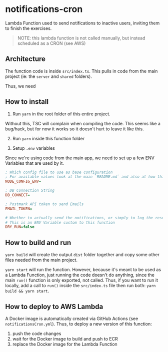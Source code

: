 # notifications-cron

Lambda Function used to send notifications to inactive users, inviting them to finish the exercises.

> NOTE: this lambda function is not called manually, but instead scheduled as a CRON (see AWS)

## Architecture

The function code is inside `src/index.ts`. This pulls in code from the main project (ie: the `server` and `shared` folders).

Thus, we need 

## How to install

1. Run `yarn` in the root folder of this entire project.

Without this, TSC will complain when compiling the code. This seems like a bug/hack, but for now it works so it doesn't hurt to leave it like this.

2. Run `yarn` inside this function folder

3. Setup `.env` variables

Since we're using code from the main app, we need to set up a few ENV Variables that are used by it.

```ini
; Which config file to use as base configuration
; For available values look at the main `README.md` and also at how this package works: https://www.npmjs.com/package/config
NODE_CONFIG_ENV=

; DB Connection String
DB_CONNECT=

; Postmark API token to send Emails
EMAIL_TOKEN=

# Whether to actually send the notifications, or simply to log the result, without any side effects.
# This is an ENV Variable custom to this function
DRY_RUN=false
```

## How to build and run

`yarn build` will create the output `dist` folder together and copy some other files needed from the main project.

`yarn start` will run the function. However, because it's meant to be used as a Lambda Function, just running the code doesn't do anything, since the main `run()` function is only exported, not called. Thus, if you want to run it locally, add a call to `run()` inside the `src/index.ts` file then run both: `yarn build && yarn start`.

## How to deploy to AWS Lambda

A Docker image is automatically created via GitHub Actions (see `notificationsCron.yml`). Thus, to deploy a new version of this function:

1. push the code changes
2. wait for the Docker image to build and push to ECR
3. replace the Docker image for the Lambda Function